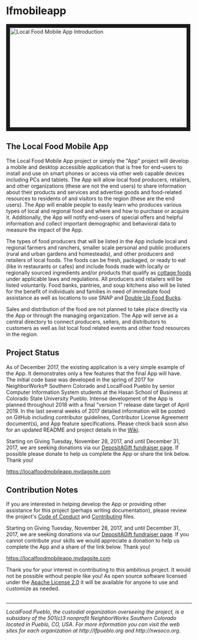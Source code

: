 # lfmobileapp

<a href="http://www.youtube.com/watch?feature=player_embedded&v=5OLwv4ctZV8" target="_blank"> <img src="https://img.youtube.com/vi/5OLwv4ctZV8/maxresdefault.jpg" alt="Local Food Mobile App Introduction" width="480" height="270" border="10"/></a>

## The Local Food Mobile App

The Local Food Mobile App project or simply the "App" project will develop a mobile and desktop accessible application that is free for end-users to install and use on smart phones or access via other web capable devices including PCs and tablets. The App will allow local food producers, retailers, and other organizations (these are not the end users) to share information about their products and services and advertise goods and food-related resources to residents of and visitors to the region (these are the end users). The App will enable people to easily learn who produces various types of local and regional food and where and how to purchase or acquire it. Additionally, the App will notify end-users of special offers and helpful information and collect important demographic and behavioral data to measure the impact of the App.

The types of food producers that will be listed in the App include local and regional farmers and ranchers, smaller scale personal and public producers (rural and urban gardens and homesteads), and other producers and retailers of local foods. The foods can be fresh, packaged, or ready to eat (like in restaurants or cafes) and include foods made with locally or regionally sourced ingredients and/or products that qualify as [cottage foods](http://cofarmtomarket.com/value-added-products/cottage-foods/) under applicable laws and regulations. All producers and retailers will be listed voluntarily. Food banks, pantries, and soup kitchens also will be listed for the benefit of individuals and families in need of immediate food assistance as well as locations to use SNAP and [Double Up Food Bucks](https://doubleupcolorado.org).

Sales and distribution of the food are not planned to take place directly via the App or through the managing organization. The App will serve as a central directory to connect producers, sellers, and distributors to customers as well as list local food related events and other food resources in the region.

## Project Status

As of December 2017, the existing application is a very simple example of the App. It demonstrates only a few features that the final App will have. The initial code base was developed in the spring of 2017 for NeighborWorks® Southern Colorado and LocalFood Pueblo by senior Computer Information System students at the Hasan School of Business at Colorado State University Pueblo. Intense development of the App is planned throughout 2018 with a final "version 1" release date target of April 2019. In the last several weeks of 2017 detailed information will be posted on GitHub including contributor guidelines, Contributor License Agreement document(s), and App feature specifications. Please check back soon also for an updated README and project details in the [Wiki](https://github.com/LocalFoodPueblo/lfmobileapp/wiki).

Starting on Giving Tuesday, November 28, 2017, and until December 31, 2017, we are seeking donations via our [DepositAGift fundraiser page](https://localfoodmobileapp.mydagsite.com). If possible please donate to help us complete the App or share the link below. Thank you!

https://localfoodmobileapp.mydagsite.com

## Contribution Notes

If you are interested in helping develop the App or providing other assistance for this project (perhaps writing documentation), please review the project's [Code of Conduct](CODE_OF_CONDUCT.md) and [Contributing](CONTRIBUTING.md) files.

Starting on Giving Tuesday, November 28, 2017, and until December 31, 2017, we are seeking donations via our [DepositAGift fundraiser page](https://localfoodmobileapp.mydagsite.com). If you cannot contribute your skills we would appreciate a donation to help us complete the App and a share of the link below. Thank you!

https://localfoodmobileapp.mydagsite.com

Thank you for your interest in contributing to this ambitious project. It would not be possible without people like you! As open source software licensed under the [Apache License 2.0](http://www.apache.org/licenses/LICENSE-2.0) it will be available for anyone to use and customize as needed.<br>
<br>
<hr><em>LocalFood Pueblo, the custodial organization overseeing the project, is a subsidary of the 501(c)3 nonprofit NeighborWorks Southern Colorado located in Pueblo, CO, USA. For more information you can visit the web sites for each organization at http://lfpueblo.org and http://nwsoco.org.</em>
